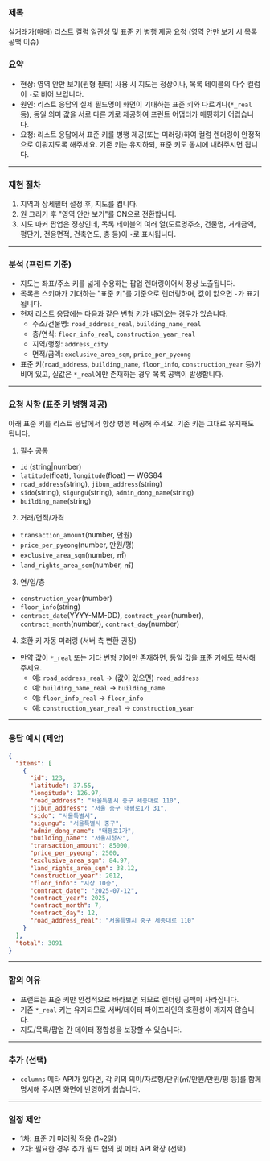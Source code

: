 ### 제목

실거래가(매매) 리스트 컬럼 일관성 및 표준 키 병행 제공 요청 (영역 안만 보기 시 목록 공백 이슈)

### 요약

- 현상: 영역 안만 보기(원형 필터) 사용 시 지도는 정상이나, 목록 테이블의 다수 컬럼이 `-`로 비어 보입니다.
- 원인: 리스트 응답의 실제 필드명이 화면이 기대하는 표준 키와 다르거나(`*_real` 등), 동일 의미 값을 서로 다른 키로 제공하여 프런트 어댑터가 매핑하기 어렵습니다.
- 요청: 리스트 응답에서 표준 키를 병행 제공(또는 미러링)하여 컬럼 렌더링이 안정적으로 이뤄지도록 해주세요. 기존 키는 유지하되, 표준 키도 동시에 내려주시면 됩니다.

---

### 재현 절차

1. 지역과 상세필터 설정 후, 지도를 켭니다.
2. 원 그리기 후 "영역 안만 보기"를 ON으로 전환합니다.
3. 지도 마커 팝업은 정상인데, 목록 테이블의 여러 열(도로명주소, 건물명, 거래금액, 평단가, 전용면적, 건축연도, 층 등)이 `-`로 표시됩니다.

---

### 분석 (프런트 기준)

- 지도는 좌표/주소 키를 넓게 수용하는 팝업 렌더링이어서 정상 노출됩니다.
- 목록은 스키마가 기대하는 "표준 키"를 기준으로 렌더링하며, 값이 없으면 `-`가 표기됩니다.
- 현재 리스트 응답에는 다음과 같은 변형 키가 내려오는 경우가 있습니다.
  - 주소/건물명: `road_address_real`, `building_name_real`
  - 층/연식: `floor_info_real`, `construction_year_real`
  - 지역/행정: `address_city`
  - 면적/금액: `exclusive_area_sqm`, `price_per_pyeong`
- 표준 키(`road_address`, `building_name`, `floor_info`, `construction_year` 등)가 비어 있고, 실값은 `*_real`에만 존재하는 경우 목록 공백이 발생합니다.

---

### 요청 사항 (표준 키 병행 제공)

아래 표준 키를 리스트 응답에서 항상 병행 제공해 주세요. 기존 키는 그대로 유지해도 됩니다.

1. 필수 공통

- `id` (string|number)
- `latitude`(float), `longitude`(float) — WGS84
- `road_address`(string), `jibun_address`(string)
- `sido`(string), `sigungu`(string), `admin_dong_name`(string)
- `building_name`(string)

2. 거래/면적/가격

- `transaction_amount`(number, 만원)
- `price_per_pyeong`(number, 만원/평)
- `exclusive_area_sqm`(number, ㎡)
- `land_rights_area_sqm`(number, ㎡)

3. 연/일/층

- `construction_year`(number)
- `floor_info`(string)
- `contract_date`(YYYY-MM-DD), `contract_year`(number), `contract_month`(number), `contract_day`(number)

4. 호환 키 자동 미러링 (서버 측 변환 권장)

- 만약 값이 `*_real` 또는 기타 변형 키에만 존재하면, 동일 값을 표준 키에도 복사해 주세요.
  - 예: `road_address_real` → (값이 있으면) `road_address`
  - 예: `building_name_real` → `building_name`
  - 예: `floor_info_real` → `floor_info`
  - 예: `construction_year_real` → `construction_year`

---

### 응답 예시 (제안)

```json
{
  "items": [
    {
      "id": 123,
      "latitude": 37.55,
      "longitude": 126.97,
      "road_address": "서울특별시 중구 세종대로 110",
      "jibun_address": "서울 중구 태평로1가 31",
      "sido": "서울특별시",
      "sigungu": "서울특별시 중구",
      "admin_dong_name": "태평로1가",
      "building_name": "서울시청사",
      "transaction_amount": 85000,
      "price_per_pyeong": 2500,
      "exclusive_area_sqm": 84.97,
      "land_rights_area_sqm": 38.12,
      "construction_year": 2012,
      "floor_info": "지상 10층",
      "contract_date": "2025-07-12",
      "contract_year": 2025,
      "contract_month": 7,
      "contract_day": 12,
      "road_address_real": "서울특별시 중구 세종대로 110"
    }
  ],
  "total": 3091
}
```

---

### 합의 이유

- 프런트는 표준 키만 안정적으로 바라보면 되므로 렌더링 공백이 사라집니다.
- 기존 `*_real` 키는 유지되므로 서버/데이터 파이프라인의 호환성이 깨지지 않습니다.
- 지도/목록/팝업 간 데이터 정합성을 보장할 수 있습니다.

---

### 추가 (선택)

- `columns` 메타 API가 있다면, 각 키의 의미/자료형/단위(㎡/만원/만원/평 등)를 함께 명시해 주시면 화면에 반영하기 쉽습니다.

---

### 일정 제안

- 1차: 표준 키 미러링 적용 (1~2일)
- 2차: 필요한 경우 추가 필드 협의 및 메타 API 확장 (선택)
